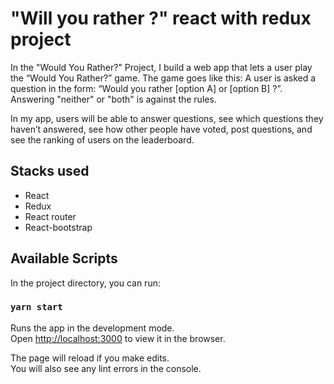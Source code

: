 # "Will you rather ?" react with redux project

In the "Would You Rather?" Project, I build a web app that lets a user play the “Would You Rather?” game. The game goes like this: A user is asked a question in the form: “Would you rather [option A] or [option B] ?”. Answering "neither" or "both" is against the rules.

In my app, users will be able to answer questions, see which questions they haven’t answered, see how other people have voted, post questions, and see the ranking of users on the leaderboard.

## Stacks used
- React
- Redux
- React router
- React-bootstrap
## Available Scripts

In the project directory, you can run:

### `yarn start`

Runs the app in the development mode.\
Open [http://localhost:3000](http://localhost:3000) to view it in the browser.

The page will reload if you make edits.\
You will also see any lint errors in the console.
